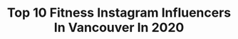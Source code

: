 ---
title: Top 10 Fitness Instagram Influencers In Vancouver In 2020
description: >-
  Find top fitness Instagram influencers in Vancouver in 2020. Most popular hashtags: #vancouver #fitness #2020 #quarantine.
platform: Instagram
profiles:
  - username: "phaedrafitness"
    fullname: >-
      Phaedra Fitness
    location: "Canada"
    followers: 211245
    engagement: 215
    commentsToLikes: 0.033144
    id: ck15r3dcd5xui0i195ny3gv86
    verified: false
    hashtags: "#flexibilitytips, #flexibilitygoals, #2020fashiontrends, #reopening"
  - username: "saschie"
    fullname: >-
      Saschie MacLean-Magbanua
    location: "Canada"
    followers: 2138
    engagement: 1440
    commentsToLikes: 0.127969
    id: ck6ublk5gaah10j71yt8k9dhv
    verified: false
    hashtags: "#vancouver, #fitness, #formationstudio, #goals"
  - username: "okinfografia"
    fullname: >-
      Carolina Jimenez G.
    location: "Canada"
    followers: 7380
    engagement: 646
    commentsToLikes: 0.026433
    id: ck8syfi7lkoff0j78c41twup2
    verified: false
    hashtags: "#stayhealthy, #staycreative, #selfies, #stayapart"
  - username: "wil.loh"
    fullname: >-
      WILSON LOH | VANCOUVER FITNESS
    location: "Canada"
    followers: 11797
    engagement: 1229
    commentsToLikes: 0.047146
    id: ckap4u9908wjn0i78sn655hv2
    verified: false
    hashtags: "#flex, #paragonfitwear, #fitnessfanatic, #abs"
  - username: "kym.lifts"
    fullname: >-
      KYM LIFTS | VANCOUVER FITNESS
    location: "Canada"
    followers: 2268
    engagement: 1670
    commentsToLikes: 0.109296
    id: ckapc9tbw2ypm0i787oi9cbo1
    verified: false
    hashtags: "#bikiniprep2020, #teamhd, #naturalbodybuilding, #bodybuildingbikini"
  - username: "mahtab_haghighi"
    fullname: >-
      Mahtab H
    location: "Canada"
    followers: 7162
    engagement: 504
    commentsToLikes: 0.058002
    id: ck14ggbi952yv0i19vz1dw3ui
    verified: false
    hashtags: "#north, #singing, #annabelle, #britishcolumbia"
  - username: "lifewithimran"
    fullname: >-
      Imran Rai✨| Blogger
    location: "Canada"
    followers: 3234
    engagement: 1311
    commentsToLikes: 0.051582
    id: ckapbzsev1x4c0i780qd4fewz
    verified: false
    hashtags: "#quarantine"
  - username: "thenovastevens"
    fullname: >-
      NOVA
    location: "Canada"
    followers: 15401
    engagement: 266
    commentsToLikes: 0.158709
    id: ck0w45h9zwwvm0i196d0rjxe8
    verified: false
    hashtags: "#missuniverse, #highfashion, #disneyprincesses, #newyear"
  - username: "jonniedanes"
    fullname: >-
      Jonnie Danes
    location: "Canada"
    followers: 13653
    engagement: 527
    commentsToLikes: 0.035467
    id: ck0vy6o2f2hn90i195uf71yr0
    verified: false
    hashtags: "#livingmybestlife, #doglife, #dogslife, #greatdanesofig"
  - username: "alicia.waters"
    fullname: >-
      Alicia Waters
    location: "Canada"
    followers: 2296
    engagement: 936
    commentsToLikes: 0.077933
    id: ck0w31vv3r7n80i19w7s8n0ir
    verified: false
    hashtags: "#winterfun, #nyewithkids, #winterbreak, #girlshockey"
---